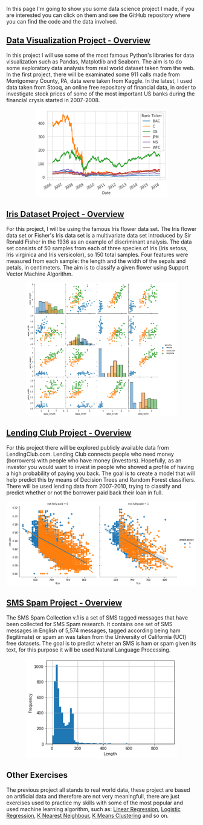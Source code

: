 In this page I'm going to show you some data science project I made, if you are interested you can click on them and see the GitHub repository where you can find the code and the data involved. 

## [Data Visualization Project - Overview](https://github.com/NickOLeeney/data-science-projects/blob/main/DataVisualizationProject.ipynb)
In this project I will use some of the most famous Python's libraries for data visualization such as Pandas, Matplotlib and Seaborn. The aim is to do some exploratory data analysis from real world dataset taken from the web.
In the first project, there will be examinated some 911 calls made from Montgomery County, PA, data were taken from Kaggle.
In the latest, I used data taken from Stooq, an online free repository of financial data, in order to investigate stock prices of some of the most important US banks during the financial crysis started in 2007-2008.

<p align="center">
    <img src="images/dataVisualizationScatter.png"  width="350">




## [Iris Dataset Project - Overview](https://github.com/NickOLeeney/data-science-projects/blob/main/IrisFlowerDatasetProject_Support_Vector_Machines.ipynb)
For this project, I will be using the famous Iris flower data set.
The Iris flower data set or Fisher's Iris data set is a multivariate data set introduced by Sir Ronald Fisher in the 1936 as an example of discriminant analysis.
The data set consists of 50 samples from each of three species of Iris (Iris setosa, Iris virginica and Iris versicolor), so 150 total samples. Four features were measured from each sample: the length and the width of the sepals and petals, in centimeters. The aim is to classify a given flower using Support Vector Machine Algorithm.

<p align="center">
    <img src="images/irisFlowerProject.png"  width="400">


## [Lending Club Project - Overview](https://github.com/NickOLeeney/data-science-projects/blob/main/LendingClubProject_DecisionTreesAndRandomForest.ipynb)
For this project there will be explored publicly available data from LendingClub.com. Lending Club connects people who need money (borrowers) with people who have money (investors). Hopefully, as an investor you would want to invest in people who showed a profile of having a high probability of paying you back. The goal is to create a model that will help predict this by means of Decision Trees and Random Forest classifiers.
There will be used lending data from 2007-2010, trying to classify and predict whether or not the borrower paid back their loan in full. 

<p align="center">
    <img src="images/lendingClubProject.png"  width="500">


## [SMS Spam Project - Overview](https://github.com/NickOLeeney/data-science-projects/blob/main/UciProject_NLP.ipynb)
The SMS Spam Collection v.1 is a set of SMS tagged messages that have been collected for SMS Spam research. It contains one set of SMS messages in English of 5,574 messages, tagged according being ham (legitimate) or spam an was taken from the University of California (UCI) free datasets. The goal is to predict wheter an SMS is ham or spam given its text, for this purpose it will be used Natural Language Processing. 

<p align="center">
    <img src="images/SMSSpamProject.png"  width="400">


## Other Exercises
The previous project all stands to real world data, these project are based on artificial data and therefore are not very meaningfull, there are just exercises used to practice my skills with some of the most popular and used machine learning algorithm, such as: [Linear Regression](https://github.com/NickOLeeney/data-science-projects/blob/main/LinearRegressionProject.ipynb), [Logistic Regression](https://github.com/NickOLeeney/data-science-projects/blob/main/LogisticRegressionProject.ipynb), [K Nearest Neighbour](https://github.com/NickOLeeney/data-science-projects/blob/main/KNearestNeighborsProject.ipynb), [K Means Clustering](https://github.com/NickOLeeney/data-science-projects/blob/main/KMeansClusteringProject.ipynb) and so on. 

